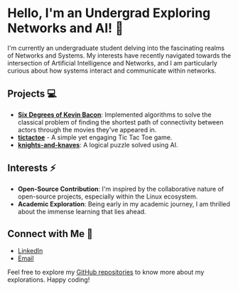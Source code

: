 # Hello, I'm an Undergrad Exploring Networks and AI! 👋

I'm currently an undergraduate student delving into the fascinating realms of Networks and Systems. My interests have recently navigated towards the intersection of Artificial Intelligence and Networks, and I am particularly curious about how systems interact and communicate within networks.

## Projects :computer:
- **[Six Degrees of Kevin Bacon](https://github.com/caiogimenes/six-degrees)**: Implemented algorithms to solve the classical problem of finding the shortest path of connectivity between actors through the movies they've appeared in.
- **[tictactoe](https://github.com/caiogimenes/tictactoe)** - A simple yet engaging Tic Tac Toe game.
- **[knights-and-knaves](https://github.com/caiogimenes/knights-and-knaves)**: A logical puzzle solved using AI.


## Interests :zap:
- **Open-Source Contribution**: I'm inspired by the collaborative nature of open-source projects, especially within the Linux ecosystem.
- **Academic Exploration**: Being early in my academic journey, I am thrilled about the immense learning that lies ahead.

## Connect with Me :handshake:
- [LinkedIn](https://www.linkedin.com/in/caio-gimenes-profile/)
- [Email](dias.cgimenes@gmail.com)

Feel free to explore my [GitHub repositories](https://github.com/caiogimenes?tab=repositories) to know more about my explorations. Happy coding!
